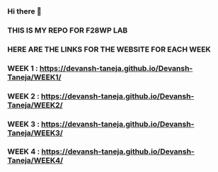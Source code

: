 ### Hi there 👋

### THIS IS MY REPO FOR F28WP LAB

### HERE ARE THE LINKS FOR THE WEBSITE FOR EACH WEEK

### WEEK 1 : https://devansh-taneja.github.io/Devansh-Taneja/WEEK1/

### WEEK 2 : https://devansh-taneja.github.io/Devansh-Taneja/WEEK2/

### WEEK 3 : https://devansh-taneja.github.io/Devansh-Taneja/WEEK3/

### WEEK 4 : https://devansh-taneja.github.io/Devansh-Taneja/WEEK4/

<!--
**Devansh-Taneja/Devansh-Taneja** is a ✨ _special_ ✨ repository because its `README.md` (this file) appears on your GitHub profile.

Here are some ideas to get you started:

- 🔭 I’m currently working on ...
- 🌱 I’m currently learning ...
- 👯 I’m looking to collaborate on ...
- 🤔 I’m looking for help with ...
- 💬 Ask me about ...
- 📫 How to reach me: ...
- 😄 Pronouns: ...
- ⚡ Fun fact: ...
-->
